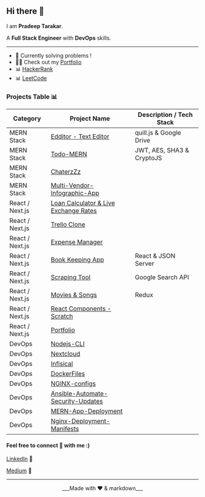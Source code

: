 ## Hi there 👋

I am **Pradeep Tarakar**.

A **Full Stack Engineer** with **DevOps** skills.

---

<!--- 🌱 I’m currently learning GoLang -->

- 🔭 Currently solving problems !
- 👩‍💻 Check out my [Portfolio](https://pradeept.netlify.app/)
- 📊 [HackerRank](https://www.hackerrank.com/profile/pradeep_tarakar)
- 📊 [LeetCode](https://leetcode.com/u/Pradeept17/) 
### Projects Table 📊

| Category                 | Project Name                                         | Description / Tech Stack                        |
|--------------------------|------------------------------------------------------|--------------------------------------------------|
| MERN Stack               | [Edditor - Text Editor](https://github.com/pradeept/Edditor) | quill.js & Google Drive                         |
| MERN Stack               | [Todo-MERN](https://github.com/pradeept/Todo-MERN)   | JWT, AES, SHA3 & CryptoJS                       |
| MERN Stack               | [ChaterzZz](https://github.com/pradeept/ChaterzZz)   |                                                  |
| MERN Stack               | [Multi-Vendor-Infographic-App](https://github.com/pradeept/Multi-Vendor-Infographic-App) |      |
| React / Next.js          | [Loan Calculator & Live Exchange Rates](https://github.com/pradeept/Loan-Calculator) |                                                  |
| React / Next.js          | [Trello Clone](https://github.com/pradeept/Trello-clone) |                                                  |
| React / Next.js          | [Expense Manager](https://github.com/pradeept/Expense-Manager) |                                                  |
| React / Next.js          | [Book Keeping App](https://github.com/pradeept/Favourite-Books-App) | React & JSON Server                             |
| React / Next.js          | [Scraping Tool](https://github.com/pradeept/Scraping-Tool) | Google Search API                               |
| React / Next.js          | [Movies & Songs](https://github.com/pradeept/Movies-and-Songs-List-Redux) | Redux                                           |
| React / Next.js          | [React Components - Scratch](https://github.com/pradeept/Comps) |                                                  |
| React / Next.js          | [Portfolio](https://github.com/pradeept/Portfolio-React) |                                                  |
| DevOps                   | [Nodejs-CLI](https://github.com/pradeept/Provisioner-CLI-APP) |                                                  |
| DevOps                   | [Nextcloud](https://github.com/pradeept/Nextcloud)   |                                                  |
| DevOps                   | [Infisical](https://github.com/pradeept/Infisical)   |                                                  |
| DevOps                   | [DockerFiles](https://github.com/pradeept/Docker-Files) |                                                  |
| DevOps                   | [NGINX-configs](https://github.com/pradeept/NGINX-Configurations) |                                                  |
| DevOps                   | [Ansible-Automate-Security-Updates](https://github.com/pradeept/Automate-Updates-Ansible) |                                                  |
| DevOps                   | [MERN-App-Deployment](https://github.com/pradeept/Deploy-MERN-App) |                                                  |
| DevOps                   | [Nginx-Deployment-Manifests](https://github.com/pradeept/NGINX-Deployment-Manifests) |                                                  |

<!--
    **pradeept/pradeept** is a ✨ _special_ ✨ repository because its `README.md` (this file) appears on your GitHub profile.

Here are some ideas to get you started:

- 👯 I’m looking to collaborate on ...
- 🤔 I’m looking for help with ...
- 💬 Ask me about ...
- 📫 How to reach me: ...
- 😄 Pronouns: ...
- ⚡ Fun fact: ...
  -->

#### Feel free to connect 🤝 with me :)

[LinkedIn](https://www.linkedin.com/in/pradeep-tarakar/) 💼

[Medium](https://medium.com/@pradeep.tarakar17) 📝

---

<center>___Made with ❤️ & markdown___ </center>
